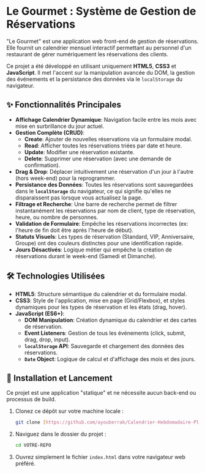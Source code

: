 # Le Gourmet : Système de Gestion de Réservations

"Le Gourmet" est une application web front-end de gestion de réservations. Elle fournit un calendrier mensuel interactif permettant au personnel d'un restaurant de gérer numériquement les réservations des clients.

Ce projet a été développé en utilisant uniquement **HTML5**, **CSS3** et **JavaScript**. Il met l'accent sur la manipulation avancée du DOM, la gestion des événements et la persistance des données via le `localStorage` du navigateur.


## ✨ Fonctionnalités Principales

* **Affichage Calendrier Dynamique**: Navigation facile entre les mois avec mise en surbrillance du jour actuel.
* **Gestion Complète (CRUD)**:
    * **Create**: Ajouter de nouvelles réservations via un formulaire modal.
    * **Read**: Afficher toutes les réservations triées par date et heure.
    * **Update**: Modifier une réservation existante.
    * **Delete**: Supprimer une réservation (avec une demande de confirmation).
* **Drag & Drop**: Déplacer intuitivement une réservation d'un jour à l'autre (hors week-end) pour la reprogrammer.
* **Persistance des Données**: Toutes les réservations sont sauvegardées dans le **`localStorage`** du navigateur, ce qui signifie qu'elles ne disparaissent pas lorsque vous actualisez la page.
* **Filtrage et Recherche**: Une barre de recherche permet de filtrer instantanément les réservations par nom de client, type de réservation, heure, ou nombre de personnes.
* **Validation de Formulaire**: Empêche les réservations incorrectes (ex: l'heure de fin doit être après l'heure de début).
* **Statuts Visuels**: Les types de réservation (Standard, VIP, Anniversaire, Groupe) ont des couleurs distinctes pour une identification rapide.
* **Jours Désactivés**: Logique métier qui empêche la création de réservations durant le week-end (Samedi et Dimanche).

## 🛠️ Technologies Utilisées

* **HTML5**: Structure sémantique du calendrier et du formulaire modal.
* **CSS3**: Style de l'application, mise en page (Grid/Flexbox), et styles dynamiques pour les types de réservation et les états (drag, hover).
* **JavaScript (ES6+)**:
    * **DOM Manipulation**: Création dynamique du calendrier et des cartes de réservation.
    * **Event Listeners**: Gestion de tous les événements (click, submit, drag, drop, input).
    * **`localStorage` API**: Sauvegarde et chargement des données des réservations.
    * **`Date` Object**: Logique de calcul et d'affichage des mois et des jours.

## 🚀 Installation et Lancement

Ce projet est une application "statique" et ne nécessite aucun back-end ou processus de build.

1.  Clonez ce dépôt sur votre machine locale :
    ```bash
    git clone [https://github.com/ayouberrak/Calendrier-Hebdomadaire-Planification-des-R-servations](https://github.com/ayouberrak/Calendrier-Hebdomadaire-Planification-des-R-servations)
    ```
2.  Naviguez dans le dossier du projet :
    ```bash
    cd VOTRE-REPO
    ```
3.  Ouvrez simplement le fichier `index.html` dans votre navigateur web préféré.